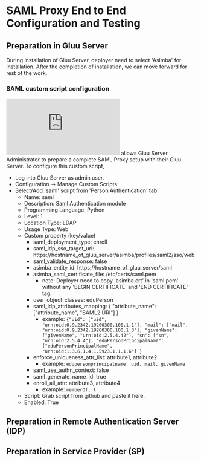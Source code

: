 # SAML Proxy End to End Configuration and Testing

## Preparation in Gluu Server
 
 During installation of Gluu Server, deployer need to select 'Asimba' for installation. After the completion of installation, we can move forward for rest of the work. 

### SAML custom script configuration

![SAML Script](https://github.com/GluuFederation/oxAuth/blob/master/Server/integrations/saml/SamlExternalAuthenticator.py) allows Gluu Server Administrator to prepare a complete SAML Proxy setup with their Gluu Server. 
To configure this custom script, 
 - Log into Gluu Server as admin user. 
 - Configuration -> Manage Custom Scripts
 - Select/Add 'saml' script from 'Person Authentication' tab
    - Name: saml
    - Description: Saml Authentication module
    - Programming Language: Python
    - Level: 1
    - Location Type: LDAP
    - Usage Type: Web
    - Custom property (key/value)
       - saml_deployment_type: enroll
       - saml_idp_sso_target_url: https://hostname_of_gluu_server/asimba/profiles/saml2/sso/web
       - saml_validate_response: false
       - asimba_entity_id: https://hostname_of_gluu_server/saml
       - asimba_saml_certificate_file: /etc/certs/saml.pem 
         - note: Deployer need to copy 'asimba.crt' in 'saml.pem' without any 'BEGIN CERTIFICATE' and 'END CERTIFICATE' tag. 
       - user_object_classes: eduPerson
       - saml_idp_attributes_mapping: { "attribute_name": ["attribute_name", "SAML2 URI"] } 
         - example: ```{"uid": ["uid", "urn:oid:0.9.2342.19200300.100.1.1"], "mail": ["mail", "urn:oid:0.9.2342.19200300.100.1.3"], "givenName": ["givenName", "urn:oid:2.5.4.42"], "sn": ["sn", "urn:oid:2.5.4.4"], "eduPersonPrincipalName": ["eduPersonPrincipalName", "urn:oid:1.3.6.1.4.1.5923.1.1.1.6"] } ```
       - enforce_uniqueness_attr_list: attribute1, attribute2
         - example: ```edupersonprincipalname, uid, mail, givenName```
       - saml_use_authn_context: false
       - saml_generate_name_id: true
       - enroll_all_attr: attribute3, attribute4 
         - example: ```memberOf, l```
    - Script: Grab script from github and paste it here. 
    - Enabled: True
 
## Preparation in Remote Authentication Server (IDP)

## Preparation in Service Provider (SP)
